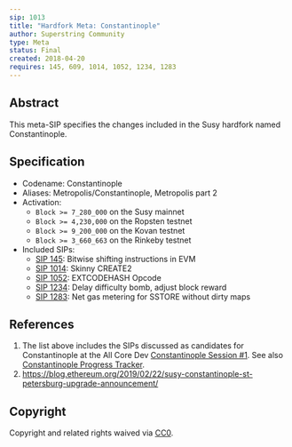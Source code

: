 ```yaml
---
sip: 1013
title: "Hardfork Meta: Constantinople"
author: Superstring Community
type: Meta
status: Final
created: 2018-04-20
requires: 145, 609, 1014, 1052, 1234, 1283
---
```


## Abstract

This meta-SIP specifies the changes included in the Susy hardfork named Constantinople.

## Specification

- Codename: Constantinople
- Aliases: Metropolis/Constantinople, Metropolis part 2
- Activation:
  - `Block >= 7_280_000` on the Susy mainnet
  - `Block >= 4,230,000` on the Ropsten testnet
  - `Block >= 9_200_000` on the Kovan testnet
  - `Block >= 3_660_663` on the Rinkeby testnet
- Included SIPs:
  - [SIP 145](https://sips.superstring.ch/SIPS/sip-145): Bitwise shifting instructions in EVM
  - [SIP 1014](https://sips.superstring.ch/SIPS/sip-1014): Skinny CREATE2
  - [SIP 1052](https://sips.superstring.ch/SIPS/sip-1052): EXTCODEHASH Opcode
  - [SIP 1234](https://sips.superstring.ch/SIPS/sip-1234): Delay difficulty bomb, adjust block reward
  - [SIP 1283](https://sips.superstring.ch/SIPS/sip-1283): Net gas metering for SSTORE without dirty maps

## References

1. The list above includes the SIPs discussed as candidates for Constantinople at the All Core Dev [Constantinople Session #1](https://github.com/susytech/pm/issues/55). See also [Constantinople Progress Tracker](https://github.com/susytech/pm/wiki/Constantinople-Progress-Tracker).
2. https://blog.ethereum.org/2019/02/22/susy-constantinople-st-petersburg-upgrade-announcement/

## Copyright

Copyright and related rights waived via [CC0](https://creativecommons.org/publicdomain/zero/1.0/).
